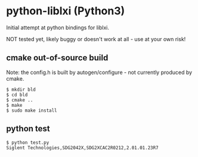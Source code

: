 # python-liblxi (Python3)

Initial attempt at python bindings for liblxi. 

NOT tested yet, likely buggy or doesn't work at all - use at your own risk!

## cmake out-of-source build

Note: the config.h is built by autogen/configure - not currently produced by cmake.

```
$ mkdir bld
$ cd bld
$ cmake ..
$ make
$ sudo make install
```

## python test

```
$ python test.py 
Siglent Technologies,SDG2042X,SDG2XCAC2R0212,2.01.01.23R7
```

